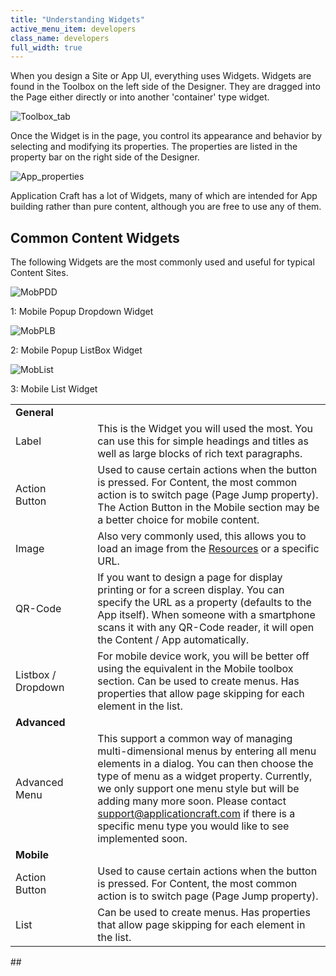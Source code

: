 ```yaml
---
title: "Understanding Widgets"
active_menu_item: developers
class_name: developers
full_width: true
---
```



When you design a Site or App UI, everything uses Widgets. Widgets are found in the Toolbox on the left side of the Designer. They are dragged into the Page either directly or into another 'container' type widget.

![Toolbox\_tab](/img/docs/toolbox_tab.zoom48.png)

Once the Widget is in the page, you control its appearance and behavior by selecting and modifying its properties. The properties are listed in the property bar on the right side of the Designer.

![App\_properties](/img/docs/app_properties.zoom63.png)

Application Craft has a lot of Widgets, many of which are intended for App building rather than pure content, although you are free to use any of them.

## Common Content Widgets

The following Widgets are the most commonly used and useful for typical Content Sites.

![MobPDD](/img/docs/mobpdd.zoom91.png)

1: Mobile Popup Dropdown Widget

![MobPLB](/img/docs/mobplb.zoom92.png)

2: Mobile Popup ListBox Widget

![MobList](/img/docs/moblist.zoom90.png)

3: Mobile List Widget

<table>
<tr>
<td width="133">
  <strong>General</strong>

</td>
<td width="17">
</td>
<td width="685">
</td>
</tr>
<tr>
<td width="133">
Label

</td>
<td width="17">
</td>
<td width="685">
This is the Widget you will used the most. You can use this for simple headings and titles as well as large blocks of rich text paragraphs.

</td>
</tr>
<tr>
<td width="133">
Action Button

</td>
<td width="17">
</td>
<td width="685">
Used to cause certain actions when the button is pressed. For Content, the most common action is to switch page (Page Jump property). The Action Button in the Mobile section may be a better choice for mobile content.

</td>
</tr>
<tr>
<td width="133">
Image

</td>
<td width="17">
</td>
<td width="685">
  Also very commonly used, this allows you to load an image from the <a href="/developers/user-guide/product-guide/the-console/console-tabs/resources">Resources</a> or a specific URL.

</td>
</tr>
<tr>
<td width="133">
QR-Code

</td>
<td width="17">
</td>
<td width="685">
If you want to design a page for display printing or for a screen display. You can specify the URL as a property (defaults to the App itself). When someone with a smartphone scans it with any QR-Code reader, it will open the Content / App automatically.

</td>
</tr>
<tr>
<td width="133">
Listbox / Dropdown

</td>
<td width="17">
</td>
<td width="685">
For mobile device work, you will be better off using the equivalent in the Mobile toolbox section. Can be used to create menus. Has properties that allow page skipping for each element in the list.

</td>
</tr>
<tr>
<td width="133">
  <strong>Advanced</strong>

</td>
<td width="17">
</td>
<td width="685">
</td>
</tr>
<tr>
<td width="133">
Advanced Menu

</td>
<td width="17">
</td>
<td width="685">
  This support a common way of managing multi-dimensional menus by entering all menu elements in a dialog. You can then choose the type of menu as a widget property. Currently, we only support one menu style but will be adding many more soon. Please contact <a href="mailto:support@applicationcraft.com">support@applicationcraft.com</a> if there is a specific menu type you would like to see implemented soon.

</td>
</tr>
<tr>
<td width="133">
  <strong>Mobile</strong>

</td>
<td width="17">
</td>
<td width="685">
</td>
</tr>
<tr>
<td width="133">
Action Button

</td>
<td width="17">
</td>
<td width="685">
Used to cause certain actions when the button is pressed. For Content, the most common action is to switch page (Page Jump property).

</td>
</tr>
<tr>
<td width="133">
List

</td>
<td width="17">
</td>
<td width="685">
Can be used to create menus. Has properties that allow page skipping for each element in the list.

</td>
</tr>
</table>
## 

